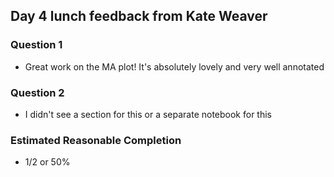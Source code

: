 ## Day 4 lunch feedback from Kate Weaver

### Question 1
* Great work on the MA plot! It's absolutely lovely and very well annotated

### Question 2
* I didn't see a section for this or a separate notebook for this

### Estimated Reasonable Completion
* 1/2 or 50%
